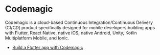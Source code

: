 # Codemagic

Codemagic is a cloud-based Continuous Integration/Continuous Delivery (CI/CD) product specifically designed for mobile developers building apps with Flutter, React Native, native iOS, native Android, Unity, Kotlin Multiplatform Mobile, and Ionic.

- [Build a Flutter app with Codemagic](https://docs.codemagic.io/yaml-quick-start/building-a-flutter-app/)